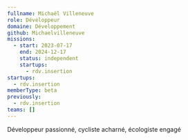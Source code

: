 ```yaml
---
fullname: Michaël Villeneuve
role: Développeur
domaine: Développement
github: Michaelvilleneuve
missions:
  - start: 2023-07-17
    end: 2024-12-17
    status: independent
    startups:
      - rdv.insertion
startups:
  - rdv.insertion
memberType: beta
previously:
  - rdv.insertion
teams: []
---
```

Développeur passionné, cycliste acharné, écologiste engagé